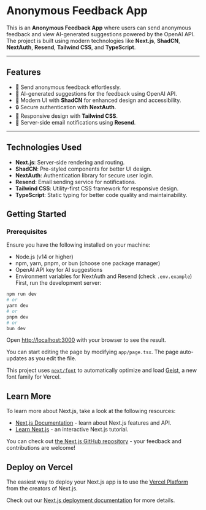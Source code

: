 # Anonymous Feedback App

This is an **Anonymous Feedback App** where users can send anonymous feedback and view AI-generated suggestions powered by the OpenAI API. The project is built using modern technologies like **Next.js**, **ShadCN**, **NextAuth**, **Resend**, **Tailwind CSS**, and **TypeScript**.

---

## Features

- 🚀 Send anonymous feedback effortlessly.  
- 🤖 AI-generated suggestions for the feedback using OpenAI API.  
- 🎨 Modern UI with **ShadCN** for enhanced design and accessibility.  
- 🔒 Secure authentication with **NextAuth**.  
- 📱 Responsive design with **Tailwind CSS**.  
- 📧 Server-side email notifications using **Resend**.  

---

## Technologies Used

- **Next.js**: Server-side rendering and routing.  
- **ShadCN**: Pre-styled components for better UI design.  
- **NextAuth**: Authentication library for secure user login.  
- **Resend**: Email sending service for notifications.  
- **Tailwind CSS**: Utility-first CSS framework for responsive design.  
- **TypeScript**: Static typing for better code quality and maintainability.  

## Getting Started
### Prerequisites

Ensure you have the following installed on your machine:
- Node.js (v14 or higher)
- npm, yarn, pnpm, or bun (choose one package manager)
- OpenAI API key for AI suggestions
- Environment variables for NextAuth and Resend (check `.env.example`)
First, run the development server:

```bash
npm run dev
# or
yarn dev
# or
pnpm dev
# or
bun dev
```

Open [http://localhost:3000](http://localhost:3000) with your browser to see the result.

You can start editing the page by modifying `app/page.tsx`. The page auto-updates as you edit the file.

This project uses [`next/font`](https://nextjs.org/docs/app/building-your-application/optimizing/fonts) to automatically optimize and load [Geist](https://vercel.com/font), a new font family for Vercel.

## Learn More

To learn more about Next.js, take a look at the following resources:

- [Next.js Documentation](https://nextjs.org/docs) - learn about Next.js features and API.
- [Learn Next.js](https://nextjs.org/learn) - an interactive Next.js tutorial.

You can check out [the Next.js GitHub repository](https://github.com/vercel/next.js) - your feedback and contributions are welcome!

## Deploy on Vercel

The easiest way to deploy your Next.js app is to use the [Vercel Platform](https://vercel.com/new?utm_medium=default-template&filter=next.js&utm_source=create-next-app&utm_campaign=create-next-app-readme) from the creators of Next.js.

Check out our [Next.js deployment documentation](https://nextjs.org/docs/app/building-your-application/deploying) for more details.
